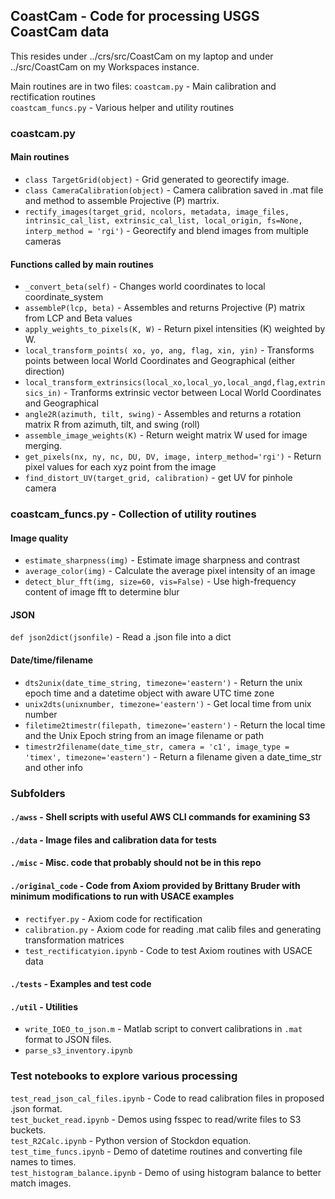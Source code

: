 ## CoastCam - Code for processing USGS CoastCam data

This resides under ../crs/src/CoastCam on my laptop and under ../src/CoastCam on my Workspaces instance.  

Main routines are in two files:
`coastcam.py` - Main calibration and rectification routines  
`coastcam_funcs.py` - Various helper and utility routines  

### coastcam.py
#### Main routines
* `class TargetGrid(object)` - Grid generated to georectify image.
* `class CameraCalibration(object)` - Camera calibration saved in .mat file and method to assemble Projective (P) martrix.
* `rectify_images(target_grid, ncolors, metadata, image_files, intrinsic_cal_list, extrinsic_cal_list, local_origin, fs=None, interp_method = 'rgi')` - Georectify and blend images from multiple cameras

#### Functions called by main routines
* `_convert_beta(self)` - Changes world coordinates to local coordinate_system
* `assembleP(lcp, beta)` - Assembles and returns Projective (P) matrix from LCP and Beta values
* `apply_weights_to_pixels(K, W)` - Return pixel intensities (K) weighted by W.
* `local_transform_points( xo, yo, ang, flag, xin, yin)` - Transforms points between local World Coordinates and Geographical (either direction)
* `local_transform_extrinsics(local_xo,local_yo,local_angd,flag,extrinsics_in)` - Tranforms extrinsic vector between Local World Coordinates and Geographical
* `angle2R(azimuth, tilt, swing)` - Assembles and returns a rotation matrix R from azimuth, tilt, and swing (roll)
* `assemble_image_weights(K)` - Return weight matrix W used for image merging.
* `get_pixels(nx, ny, nc, DU, DV, image, interp_method='rgi')` - Return pixel values for each xyz point from the image
* `find_distort_UV(target_grid, calibration)` - get UV for pinhole camera

### coastcam_funcs.py - Collection of utility routines

#### Image quality
* `estimate_sharpness(img)` - Estimate image sharpness and contrast
* `average_color(img)` - Calculate the average pixel intensity of an image
* `detect_blur_fft(img, size=60, vis=False)` - Use high-frequency content of image fft to determine blur

#### JSON
`def json2dict(jsonfile)` - Read a .json file into a dict

#### Date/time/filename
* `dts2unix(date_time_string, timezone='eastern')` - Return the unix epoch time and a datetime object with aware UTC time zone
* `unix2dts(unixnumber, timezone='eastern')` - Get local time from unix number
* `filetime2timestr(filepath, timezone='eastern')` - Return the local time and the Unix Epoch string from an image filename or path
* `timestr2filename(date_time_str, camera = 'c1', image_type = 'timex', timezone='eastern')` - Return a filename given a date_time_str and other info
### Subfolders   
#### `./awss` - Shell scripts with useful AWS CLI commands for examining S3
#### `./data` - Image files and calibration data for tests
#### `./misc` - Misc. code that probably should not be in this repo
#### `./original_code` - Code from Axiom provided by Brittany Bruder with minimum modifications to run with USACE examples
* `rectifyer.py` - Axiom code for rectification  
* `calibration.py` - Axiom code for reading .mat calib files and generating transformation matrices  
* `test_rectificatyion.ipynb` - Code to test Axiom routines with USACE data 
#### `./tests` - Examples and test code
#### `./util` - Utilities
* `write_IOEO_to_json.m` - Matlab script to convert calibrations in `.mat` format to JSON files.
* `parse_s3_inventory.ipynb` 

### Test notebooks to explore various processing
`test_read_json_cal_files.ipynb` - Code to read calibration files in proposed .json format.   
`test_bucket_read.ipynb` - Demos using fsspec to read/write files to S3 buckets.  
`test_R2Calc.ipynb` - Python version of Stockdon equation.  
`test_time_funcs.ipynb` - Demo of datetime routines and converting file names to times.  
`test_histogram_balance.ipynb` - Demo of using histogram balance to better match images.   

